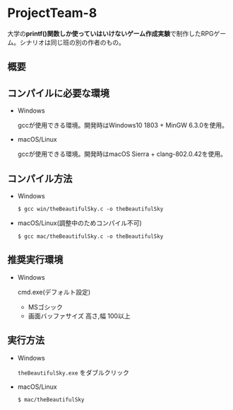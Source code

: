 # ProjectTeam-8

大学の**printf()関数しか使っていはいけないゲーム作成実験**で制作したRPGゲーム。シナリオは同じ班の別の作者のもの。

## 概要

## コンパイルに必要な環境
* Windows

	gccが使用できる環境。開発時はWindows10 1803 + MinGW 6.3.0を使用。

* macOS/Linux
	
	gccが使用できる環境。開発時はmacOS Sierra + clang-802.0.42を使用。

## コンパイル方法

* Windows

	```
	$ gcc win/theBeautifulSky.c -o theBeautifulSky
	```

* macOS/Linux(調整中のためコンパイル不可)

	```
	$ gcc mac/theBeautifulSky.c -o theBeautifulSky
	```

## 推奨実行環境

* Windows
	
	cmd.exe(デフォルト設定)
	
	* MSゴシック
 	* 画面バッファサイズ 高さ,幅 100以上 

## 実行方法

* Windows

	`theBeautifulSky.exe` をダブルクリック


* macOS/Linux

	```
	$ mac/theBeautifulSky
	```
